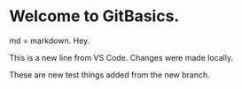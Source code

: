 # Welcome to GitBasics.

md = markdown. Hey.

This is a new line from VS Code. Changes were made locally.

These are new test things added from the new branch.